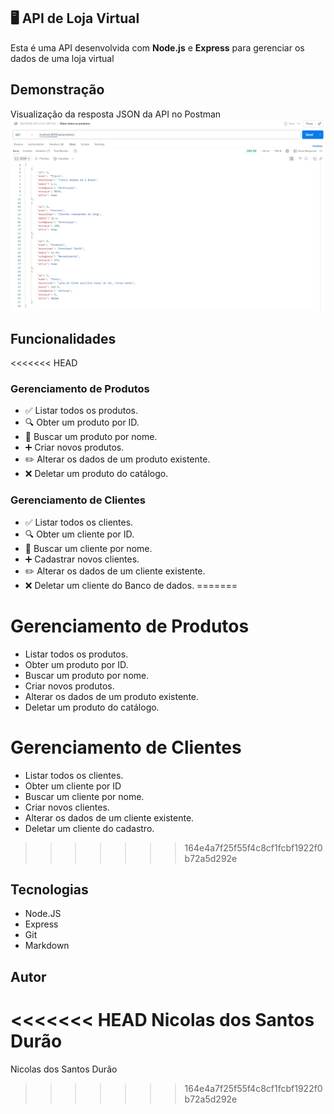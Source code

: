 ﻿## 🖥️ API de Loja Virtual

Esta é uma API desenvolvida com **Node.js** e **Express** para gerenciar os dados de uma loja virtual

## Demonstração
Visualização da resposta JSON da API no Postman
![API rodando no Postman](./img/Captura%20de%20tela%202025-09-16%20081723.png)

## Funcionalidades 
<<<<<<< HEAD

### Gerenciamento de Produtos
- ✅ Listar todos os produtos.
- 🔍 Obter um produto por ID.
- 🔎 Buscar um produto por nome.
- ➕ Criar novos produtos.
- ✏️ Alterar os dados de um produto existente.
- ❌ Deletar um produto do catálogo.

### Gerenciamento de Clientes
- ✅ Listar todos os clientes.
- 🔍 Obter um cliente por ID.
- 🔎 Buscar um cliente por nome.
- ➕ Cadastrar novos clientes.
- ✏️ Alterar os dados de um cliente existente.
- ❌ Deletar um cliente do Banco de dados.
=======
# Gerenciamento de Produtos
- Listar todos os produtos.
- Obter um produto por ID.
- Buscar um produto por nome.
- Criar novos produtos.
- Alterar os dados de um produto existente.
- Deletar um produto do catálogo.

# Gerenciamento de Clientes
- Listar todos os clientes.
- Obter um cliente por ID
- Buscar um cliente por nome.
- Criar novos clientes.
- Alterar os dados de um cliente existente.
- Deletar um cliente do cadastro.
>>>>>>> 164e4a7f25f55f4c8cf1fcbf1922f0b72a5d292e

## Tecnologias
- Node.JS
- Express
- Git
- Markdown

## Autor

<<<<<<< HEAD
Nicolas dos Santos Durão 
=======
Nicolas dos Santos Durão

>>>>>>> 164e4a7f25f55f4c8cf1fcbf1922f0b72a5d292e
